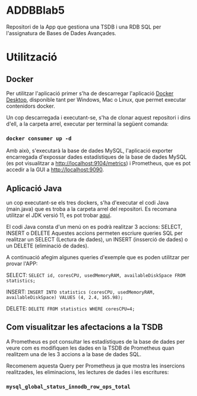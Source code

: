 # ADDBBlab5
Repositori de la App que gestiona una TSDB i una RDB SQL per l'assignatura de Bases de Dades Avançades.

# Utilització

## Docker

Per utilitzar l'aplicació primer s'ha de descarregar l'aplicació [Docker Desktop](https://www.docker.com/products/docker-desktop), disponible tant per Windows, Mac o Linux, que permet executar contenidors docker.

Un cop descarregada i executant-se, s'ha de clonar aquest repositori i dins d'ell, a la carpeta arrel, executar per terminal la següent comanda: 

### `docker consumer up -d`

Amb això, s'executarà la base de dades MySQL, l'aplicació exporter encarregada d'expossar dades estadístiques de la base de dades MySQL (es pot visualitzar a [http://localhost:9104/metrics](http://localhost:9104/metrics)) i Prometheus, que es pot accedir a la GUI a [http://localhost:9090](http://localhost:9090).

## Aplicació Java
un cop executant-se els tres dockers, s'ha d'executar el codi Java (main.java) que es troba a la carpeta arrel del repositori. Es recomana utilitzar el JDK versió 11, es pot trobar [aquí](https://www.oracle.com/es/java/technologies/javase/jdk11-archive-downloads.html).

El codi Java consta d'un menú on es podrà realitzar 3 accions: 
SELECT, INSERT o DELETE
Aquestes accions permeten escriure queries SQL per realitzar un SELECT (Lectura de dades), un INSERT (insserció de dades) o un DELETE (eliminació de dades).

A continuació afegim algunes queries d'exemple que es poden utilitzar per provar l'APP:

SELECT: `SELECT id, coresCPU, usedMemoryRAM, availableDiskSpace FROM statistics;`

INSERT: `INSERT INTO statistics (coresCPU, usedMemoryRAM, availableDiskSpace) VALUES (4, 2.4, 165.98);`

DELETE: `DELETE FROM statistics WHERE coresCPU=4;`

## Com visualitzar les afectacions a la TSDB

A Prometheus es pot consultar les estadístiques de la base de dades per veure com es modifiquen les dades en la TSDB de Prometheus quan realitzem una de les 3 accions a la base de dades SQL.

Recomenem aquesta Query per Prometheus ja que mostra les insercions realitzades, les eliminacions, les lectures de dades i les escritures:

### `mysql_global_status_innodb_row_ops_total`